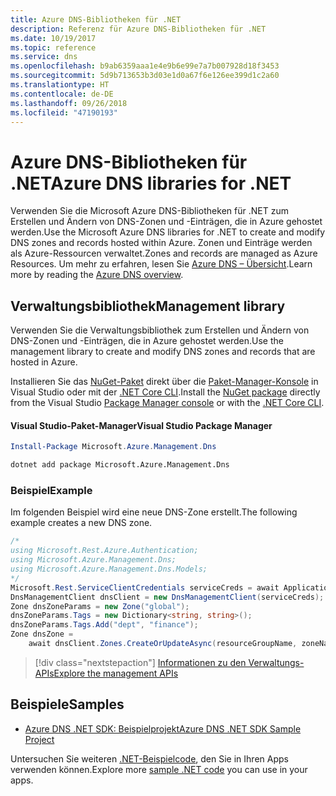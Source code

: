 ```yaml
---
title: Azure DNS-Bibliotheken für .NET
description: Referenz für Azure DNS-Bibliotheken für .NET
ms.date: 10/19/2017
ms.topic: reference
ms.service: dns
ms.openlocfilehash: b9ab6359aaa1e4e9b6e99e7a7b007928d18f3453
ms.sourcegitcommit: 5d9b713653b3d03e1d0a67f6e126ee399d1c2a60
ms.translationtype: HT
ms.contentlocale: de-DE
ms.lasthandoff: 09/26/2018
ms.locfileid: "47190193"
---
```

# <a name="azure-dns-libraries-for-net"></a><span data-ttu-id="879a4-103">Azure DNS-Bibliotheken für .NET</span><span class="sxs-lookup"><span data-stu-id="879a4-103">Azure DNS libraries for .NET</span></span>

<span data-ttu-id="879a4-104">Verwenden Sie die Microsoft Azure DNS-Bibliotheken für .NET zum Erstellen und Ändern von DNS-Zonen und -Einträgen, die in Azure gehostet werden.</span><span class="sxs-lookup"><span data-stu-id="879a4-104">Use the Microsoft Azure DNS libraries for .NET to create and modify DNS zones and records hosted within Azure.</span></span> <span data-ttu-id="879a4-105">Zonen und Einträge werden als Azure-Ressourcen verwaltet.</span><span class="sxs-lookup"><span data-stu-id="879a4-105">Zones and records are managed as Azure Resources.</span></span> <span data-ttu-id="879a4-106">Um mehr zu erfahren, lesen Sie [Azure DNS – Übersicht](/azure/dns/dns-overview).</span><span class="sxs-lookup"><span data-stu-id="879a4-106">Learn more by reading the [Azure DNS overview](/azure/dns/dns-overview).</span></span>

## <a name="management-library"></a><span data-ttu-id="879a4-107">Verwaltungsbibliothek</span><span class="sxs-lookup"><span data-stu-id="879a4-107">Management library</span></span>

<span data-ttu-id="879a4-108">Verwenden Sie die Verwaltungsbibliothek zum Erstellen und Ändern von DNS-Zonen und -Einträgen, die in Azure gehostet werden.</span><span class="sxs-lookup"><span data-stu-id="879a4-108">Use the management library to create and modify DNS zones and records that are hosted in Azure.</span></span>

<span data-ttu-id="879a4-109">Installieren Sie das [NuGet-Paket](https://www.nuget.org/packages/Microsoft.Azure.Management.Dns) direkt über die [Paket-Manager-Konsole][PackageManager] in Visual Studio oder mit der [.NET Core CLI][DotNetCLI].</span><span class="sxs-lookup"><span data-stu-id="879a4-109">Install the [NuGet package](https://www.nuget.org/packages/Microsoft.Azure.Management.Dns) directly from the Visual Studio [Package Manager console][PackageManager] or with the [.NET Core CLI][DotNetCLI].</span></span>

#### <a name="visual-studio-package-manager"></a><span data-ttu-id="879a4-110">Visual Studio-Paket-Manager</span><span class="sxs-lookup"><span data-stu-id="879a4-110">Visual Studio Package Manager</span></span>

```powershell
Install-Package Microsoft.Azure.Management.Dns
```

```bash
dotnet add package Microsoft.Azure.Management.Dns
```

### <a name="example"></a><span data-ttu-id="879a4-111">Beispiel</span><span class="sxs-lookup"><span data-stu-id="879a4-111">Example</span></span>

<span data-ttu-id="879a4-112">Im folgenden Beispiel wird eine neue DNS-Zone erstellt.</span><span class="sxs-lookup"><span data-stu-id="879a4-112">The following example creates a new DNS zone.</span></span>

```csharp
/*
using Microsoft.Rest.Azure.Authentication;
using Microsoft.Azure.Management.Dns;
using Microsoft.Azure.Management.Dns.Models;
*/
Microsoft.Rest.ServiceClientCredentials serviceCreds = await ApplicationTokenProvider.LoginSilentAsync(tenantId, clientId, secret);
DnsManagementClient dnsClient = new DnsManagementClient(serviceCreds);            
Zone dnsZoneParams = new Zone("global");
dnsZoneParams.Tags = new Dictionary<string, string>();
dnsZoneParams.Tags.Add("dept", "finance");
Zone dnsZone =
    await dnsClient.Zones.CreateOrUpdateAsync(resourceGroupName, zoneName, dnsZoneParams, null, "*");
```

> [!div class="nextstepaction"]
> [<span data-ttu-id="879a4-113">Informationen zu den Verwaltungs-APIs</span><span class="sxs-lookup"><span data-stu-id="879a4-113">Explore the management APIs</span></span>](/dotnet/api/overview/azure/dns/management)

## <a name="samples"></a><span data-ttu-id="879a4-114">Beispiele</span><span class="sxs-lookup"><span data-stu-id="879a4-114">Samples</span></span>

* [<span data-ttu-id="879a4-115">Azure DNS .NET SDK: Beispielprojekt</span><span class="sxs-lookup"><span data-stu-id="879a4-115">Azure DNS .NET SDK Sample Project</span></span>](https://www.microsoft.com/download/details.aspx?id=47268)

<span data-ttu-id="879a4-116">Untersuchen Sie weiteren [.NET-Beispielcode](https://azure.microsoft.com/resources/samples/?platform=dotnet), den Sie in Ihren Apps verwenden können.</span><span class="sxs-lookup"><span data-stu-id="879a4-116">Explore more [sample .NET code](https://azure.microsoft.com/resources/samples/?platform=dotnet) you can use in your apps.</span></span>

[PackageManager]: https://docs.microsoft.com/nuget/tools/package-manager-console
[DotNetCLI]: https://docs.microsoft.com/dotnet/core/tools/dotnet-add-package
